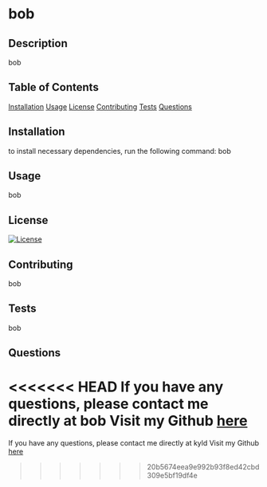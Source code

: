 # bob 

## Description 
bob

## Table of Contents
[Installation](#Installation)
[Usage](#Usage)
[License](#License)
[Contributing](#Contributing)
[Tests](#Tests)
[Questions](#Questions)

## Installation 
to install necessary dependencies, run the following command:
bob

## Usage 
bob

## License 
[![License](https://img.shields.io/badge/License-BSD%203--Clause-blue.svg)](https://opensource.org/licenses/BSD-3-Clause)

## Contributing 
bob

## Tests 
bob

## Questions
<<<<<<< HEAD
If you have any questions, please contact me directly at bob 
Visit my Github [here](https://github.com/bob)
=======
If you have any questions, please contact me directly at kyld 
Visit my Github [here](https://github.com/kyle)
>>>>>>> 20b5674eea9e992b93f8ed42cbd309e5bf19df4e
